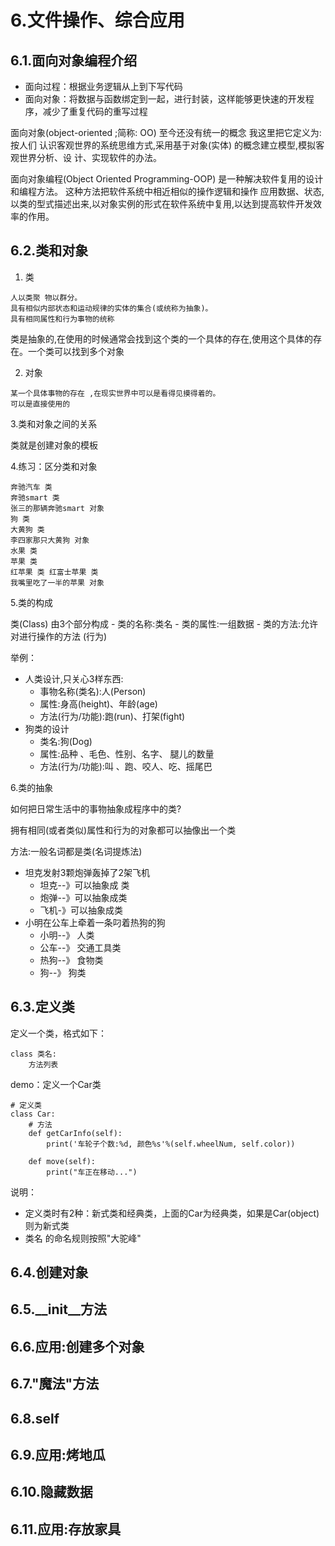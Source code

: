 # 6.文件操作、综合应用

## 6.1.面向对象编程介绍

- 面向过程：根据业务逻辑从上到下写代码
- 面向对象：将数据与函数绑定到一起，进行封装，这样能够更快速的开发程序，减少了重复代码的重写过程

面向对象(object-oriented ;简称: OO) 至今还没有统一的概念 我这里把它定义为: 按人们 认识客观世界的系统思维方式,采用基于对象(实体) 的概念建立模型,模拟客观世界分析、设 计、实现软件的办法。

面向对象编程(Object Oriented Programming-OOP) 是一种解决软件复用的设计和编程方法。 这种方法把软件系统中相近相似的操作逻辑和操作 应用数据、状态,以类的型式描述出来,以对象实例的形式在软件系统中复用,以达到提高软件开发效率的作用。

## 6.2.类和对象
1. 类
    
```
人以类聚 物以群分。
具有相似内部状态和运动规律的实体的集合(或统称为抽象)。 
具有相同属性和行为事物的统称
```
类是抽象的,在使用的时候通常会找到这个类的一个具体的存在,使用这个具体的存在。一个类可以找到多个对象

2. 对象

```
某一个具体事物的存在 ,在现实世界中可以是看得见摸得着的。
可以是直接使用的
```

3.类和对象之间的关系

类就是创建对象的模板

4.练习：区分类和对象

```
奔驰汽车 类
奔驰smart 类 
张三的那辆奔驰smart 对象
狗 类
大黄狗 类 
李四家那只大黄狗 对象 
水果 类
苹果 类 
红苹果 类 红富士苹果 类 
我嘴里吃了一半的苹果 对象
```

5.类的构成

类(Class) 由3个部分构成
    - 类的名称:类名
    - 类的属性:一组数据
    - 类的方法:允许对进行操作的方法 (行为)

举例：
- 人类设计,只关心3样东西: 
    - 事物名称(类名):人(Person)
    - 属性:身高(height)、年龄(age)
    - 方法(行为/功能):跑(run)、打架(fight)
- 狗类的设计
    - 类名:狗(Dog)
    - 属性:品种 、毛色、性别、名字、 腿儿的数量
    - 方法(行为/功能):叫 、跑、咬人、吃、摇尾巴

6.类的抽象

如何把日常生活中的事物抽象成程序中的类?

拥有相同(或者类似)属性和行为的对象都可以抽像出一个类

方法:一般名词都是类(名词提炼法) 
- 坦克发射3颗炮弹轰掉了2架飞机
    - 坦克--》可以抽象成 类 
    - 炮弹--》可以抽象成类
    - 飞机-》可以抽象成类 
- 小明在公车上牵着一条叼着热狗的狗
    - 小明--》 人类
    - 公车--》 交通工具类 
    - 热狗--》 食物类 
    - 狗--》 狗类 
    
## 6.3.定义类

定义一个类，格式如下：

```
class 类名:
    方法列表
```
demo：定义一个Car类

```
# 定义类
class Car:
    # 方法
    def getCarInfo(self):
        print('车轮子个数:%d, 颜色%s'%(self.wheelNum, self.color))

    def move(self):
        print("车正在移动...")

```
说明：

- 定义类时有2种：新式类和经典类，上面的Car为经典类，如果是Car(object)则为新式类
- 类名 的命名规则按照"大驼峰"

## 6.4.创建对象
## 6.5.__init__方法
## 6.6.应用:创建多个对象
## 6.7."魔法"方法
## 6.8.self
## 6.9.应用:烤地瓜
## 6.10.隐藏数据
## 6.11.应用:存放家具